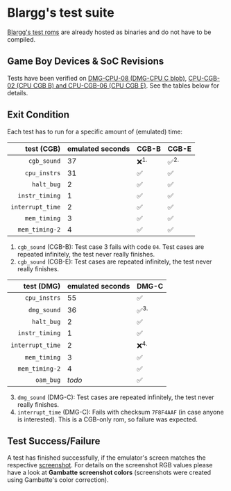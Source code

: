 # Blargg's test suite

[Blargg's test roms](https://github.com/retrio/gb-test-roms)
are already hosted as binaries and do not have to be compiled.

## Game Boy Devices & SoC Revisions

Tests have been verified on
[DMG-CPU-08 (DMG-CPU C blob)](https://gbhwdb.gekkio.fi/consoles/dmg),
[CPU-CGB-02 (CPU CGB B) and CPU-CGB-06 (CPU CGB E)](
https://gbhwdb.gekkio.fi/consoles/cgb).
See the tables below for details.

## Exit Condition

[//]: # (TODO add CGB-C)
[//]: # (TODO add oam-bug screenshot)
[//]: # (TODO modify screenshots: use cgb-acid2 compatible colors instead of Gambatte compatible colors)

Each test has to run for a specific amount of (emulated) time:

| test (CGB) | emulated seconds | CGB-B | CGB-E |
| ---: | --- | --- | --- |
| `cgb_sound` | 37 | &#10060;<sup>1.</sup> | &#9989;<sup>2.</sup>
| `cpu_instrs` | 31 | &#9989; | &#9989;
| `halt_bug` | 2 | &#9989; | &#9989;
| `instr_timing` | 1 | &#9989; | &#9989;
| `interrupt_time` | 2 | &#9989; | &#9989;
| `mem_timing` | 3 | &#9989; | &#9989;
| `mem_timing-2` | 4 | &#9989; | &#9989;

1. `cgb_sound` (CGB-B):
   Test case 3 fails with code `04`.
   Test cases are repeated infinitely,
   the test never really finishes.
2. `cgb_sound` (CGB-E):
   Test cases are repeated infinitely,
   the test never really finishes.

| test (DMG) | emulated seconds | DMG-C |
| ---: | --- | --- |
| `cpu_instrs` | 55 | &#9989;
| `dmg_sound` | 36 | &#9989;<sup>3.</sup>
| `halt_bug` | 2 | &#9989;
| `instr_timing` | 1 | &#9989;
| `interrupt_time` | 2 | &#10060;<sup>4.</sup>
| `mem_timing` | 3 | &#9989;
| `mem_timing-2` | 4 | &#9989;
| `oam_bug` | *todo* | &#9989;

3. `dmg_sound` (DMG-C):
   Test cases are repeated infinitely,
   the test never really finishes.
4. `interrupt_time` (DMG-C):
   Fails with checksum `7F8F4AAF` (in case anyone is interested).
   This is a CGB-only rom, so failure was expected.

## Test Success/Failure

A test has finished successfully,
if the emulator's screen matches the respective
[screenshot](https://github.com/c-sp/gameboy-test-roms/tree/master/src/blargg-expected).
For details on the screenshot RGB values please have a look at
**Gambatte screenshot colors**
(screenshots were created using Gambatte's color correction).
